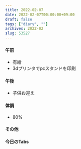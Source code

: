 ```yaml
---
title: 2022-02-07
date: 2022-02-07T00:00:00+09:00
draft: false
tags: ["diary", ""]
archives: 2022-02
slug: 53527
---
```

#### 午前
- 有給
- 3dプリンタでpcスタンドを印刷
#### 午後
- 子供お迎え
#### 体調
- 80%
#### その他
#### 今日のTabs